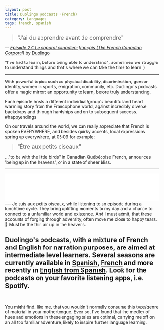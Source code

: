 ```yaml
---
layout: post
title: Duolingo podcasts (French)
category: Languages
tags: french, spanish
---
```

> <font size="4"> "J’ai du apprendre avant de comprendre"</font>

-- _[Episode 27: Le caporal canadien-français (The French Canadian Corporal)][id]_ by [Duolingo][id1]

"I've had to learn, before being able to understand"; sometimes we struggle to understand things and that's where we can take the time to learn :)  


---


  With powerful topics such as physical disability, discrimination, gender identity, women in sports, emigration, community, etc. Duolingo's podcasts offer a magic mirror: an opportunity to learn, before truly understanding.  


Each episode hosts a different individual/group's beautiful and heart warming story from the Francophone world, against incredibly diverse backdrops and through hardships and on to subsequent success. #happyendings  



On our travels around the world, we can really appreciate that French is spoken EVERYWHERE, and besides quirky accents, local expressions spring up everywhere, at 05:09 for example:

><font size="4">"Être aux petits oiseaux"</font>

 ..."to be with the little birds" in Canadian Québécoise French, announces 'being up in the heavens', or in a state of sheer bliss.

---
<iframe style="border: none" src="//html5-player.libsyn.com/embed/episode/id/16477082/height/90/theme/custom/thumbnail/yes/direction/backward/render-playlist/no/custom-color/87A93A/" height="90" width="100%" scrolling="no"  allowfullscreen webkitallowfullscreen mozallowfullscreen oallowfullscreen msallowfullscreen></iframe>
---
Je suis aux petits oiseaux, while listening to an episode during a lunchtime cycle. They bring uplifting moments to my day and a chance to connect to a unfamiliar world and existence. And I must admit, that these accounts of forging through adversity, often move me close to happy tears. 🥲 Must be the thin air up in the heavens.

Duolingo's podcasts, with a mixture of French and English for narration purposes, are aimed at intermediate level learners. Several seasons are currently available in [Spanish][id3], [French][id4] and more recently in [English from Spanish][id5]. Look for the podcasts on your favorite listening apps, i.e. [Spotify][id6].  
---

<br>

You might find, like me,  that you wouldn't normally consume this type/genre of material in your mothertongue. Even so, I've found that the medley of hues and emotions in these engaging tales are optimal, carrying me off on an all too familiar adventure, likely to inspire further language learning.


[id]: https://podcast.duolingo.com/episode-27-le-caporal-canadien-francais-the-french-canadian-corporal "https://podcast.duolingo.com/episode-27-le-caporal-canadien-francais-the-french-canadian-corporal"

[id1]: https://invite.duolingo.com/BDHTZTB5CWWKTDDKYUE67LKSH4 "Duolingo Invite link"

[id3]:https://podcast.duolingo.com/spanish "https://podcast.duolingo.com/spanish"

[id4]:https://podcast.duolingo.com/french "https://podcast.duolingo.com/french"

[id5]: https://podcast.duolingo.com/english "https://podcast.duolingo.com/english"

[id6]:[https://open.spotify.com/show/2Mu5dTlsG1vRE25twu1P2l]
